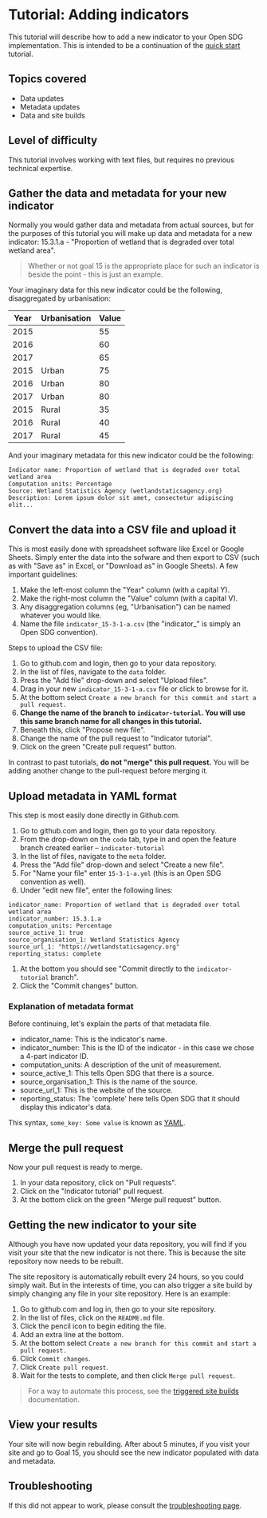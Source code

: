 <h1>Tutorial: Adding indicators</h1>

This tutorial will describe how to add a new indicator to your Open SDG implementation. This is intended to be a continuation of the [quick start](../quick-start.md) tutorial.

## Topics covered

* Data updates
* Metadata updates
* Data and site builds

## Level of difficulty

This tutorial involves working with text files, but requires no previous technical expertise.

## Gather the data and metadata for your new indicator

Normally you would gather data and metadata from actual sources, but for the purposes of this tutorial you will make up data and metadata for a new indicator: 15.3.1.a - "Proportion of wetland that is degraded over total wetland area".

> Whether or not goal 15 is the appropriate place for such an indicator is beside the point - this is just an example.

Your imaginary data for this new indicator could be the following, disaggregated by urbanisation:

| Year | Urbanisation | Value |
| ---- | ------------ | ----- |
| 2015 |              | 55    |
| 2016 |              | 60    |
| 2017 |              | 65    |
| 2015 | Urban        | 75    |
| 2016 | Urban        | 80    |
| 2017 | Urban        | 80    |
| 2015 | Rural        | 35    |
| 2016 | Rural        | 40    |
| 2017 | Rural        | 45    |

And your imaginary metadata for this new indicator could be the following:

```
Indicator name: Proportion of wetland that is degraded over total wetland area
Computation units: Percentage
Source: Wetland Statistics Agency (wetlandstaticsagency.org)
Description: Lorem ipsum dolor sit amet, consectetur adipiscing elit...
```

## Convert the data into a CSV file and upload it

This is most easily done with spreadsheet software like Excel or Google Sheets. Simply enter the data into the sofware and then export to CSV (such as with "Save as" in Excel, or "Download as" in Google Sheets). A few important guidelines:

1. Make the left-most column the "Year" column (with a capital Y).
1. Make the right-most column the "Value" column (with a capital V).
1. Any disaggregation columns (eg, "Urbanisation") can be named whatever you would like.
1. Name the file `indicator_15-3-1-a.csv` (the "indicator_" is simply an Open SDG convention).

Steps to upload the CSV file:

1. Go to github.com and login, then go to your data repository.
1. In the list of files, navigate to the `data` folder.
1. Press the "Add file" drop-down and select "Upload files".
1. Drag in your new `indicator_15-3-1-a.csv` file or click to browse for it.
1. At the bottom select `Create a new branch for this commit and start a pull request.`
1. **Change the name of the branch to `indicator-tutorial`. You will use this same branch name for all changes in this tutorial.**
1. Beneath this, click "Propose new file".
1. Change the name of the pull request to "Indicator tutorial".
1. Click on the green "Create pull request" button.

In contrast to past tutorials, **do not "merge" this pull request.** You will be adding another change to the pull-request before merging it.

## Upload metadata in YAML format

This step is most easily done directly in Github.com.

1. Go to github.com and login, then go to your data repository.
1. From the drop-down on the `code` tab, type in and open the feature branch created earlier – `indicator-tutorial` 
1. In the list of files, navigate to the `meta` folder.
1. Press the "Add file" drop-down and select "Create a new file".
1. For "Name your file" enter `15-3-1-a.yml` (this is an Open SDG convention as well).
1. Under "edit new file", enter the following lines:

```
indicator_name: Proportion of wetland that is degraded over total wetland area
indicator_number: 15.3.1.a
computation_units: Percentage
source_active_1: true
source_organisation_1: Wetland Statistics Agency
source_url_1: "https://wetlandstaticsagency.org"
reporting_status: complete
```

1. At the bottom you should see "Commit directly to the `indicator-tutorial` branch".
1. Click the "Commit changes" button.

### Explanation of metadata format

Before continuing, let's explain the parts of that metadata file.

* indicator_name: This is the indicator's name.
* indicator_number: This is the ID of the indicator - in this case we chose a 4-part indicator ID.
* computation_units: A description of the unit of measurement.
* source_active_1: This tells Open SDG that there is a source.
* source_organisation_1: This is the name of the source.
* source_url_1: This is the website of the source.
* reporting_status: The 'complete' here tells Open SDG that it should display this indicator's data.

This syntax, `some_key: Some value` is known as [YAML](https://yaml.org/).

## Merge the pull request

Now your pull request is ready to merge.

1. In your data repository, click on "Pull requests".
1. Click on the "Indicator tutorial" pull request.
1. At the bottom click on the green "Merge pull request" button.

## Getting the new indicator to your site

Although you have now updated your data repository, you will find if you visit your site that the new indicator is not there. This is because the site repository now needs to be rebuilt.

The site repository is automatically rebuilt every 24 hours, so you could simply wait. But in the interests of time, you can also trigger a site build by simply changing any file in your site repository. Here is an example:

1. Go to github.com and log in, then go to your site repository.
1. In the list of files, click on the `README.md` file.
1. Click the pencil icon to begin editing the file.
1. Add an extra line at the bottom.
1. At the bottom select `Create a new branch for this commit and start a pull request.`
1. Click `Commit changes`.
1. Click `Create pull request`.
1. Wait for the tests to complete, and then click `Merge pull request`.

> For a way to automate this process, see the [triggered site builds](../automation/triggered-site-builds.md) documentation.

## View your results

Your site will now begin rebuilding. After about 5 minutes, if you visit your site and go to Goal 15, you should see the new indicator populated with data and metadata.

## Troubleshooting

If this did not appear to work, please consult the [troubleshooting page](../troubleshooting.md).
